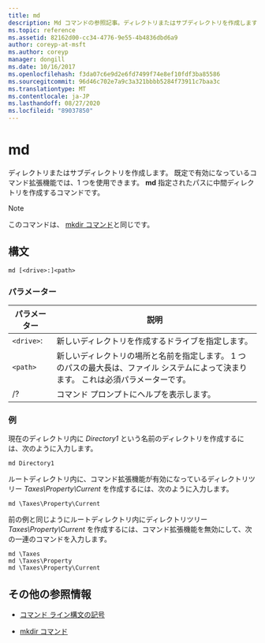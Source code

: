 ```yaml
---
title: md
description: Md コマンドの参照記事。ディレクトリまたはサブディレクトリを作成します。
ms.topic: reference
ms.assetid: 82162d00-cc34-4776-9e55-4b4836dbd6a9
author: coreyp-at-msft
ms.author: coreyp
manager: dongill
ms.date: 10/16/2017
ms.openlocfilehash: f3da07c6e9d2e6fd7499f74e8ef10fdf3ba85586
ms.sourcegitcommit: 96d46c702e7a9c3a321bbbb5284f73911c7baa3c
ms.translationtype: MT
ms.contentlocale: ja-JP
ms.lasthandoff: 08/27/2020
ms.locfileid: "89037850"
---
```

# <a name="md"></a>md

ディレクトリまたはサブディレクトリを作成します。 既定で有効になっているコマンド拡張機能では、1 つを使用できます。 **md** 指定されたパスに中間ディレクトリを作成するコマンドです。

> [!NOTE]
> このコマンドは、 [mkdir コマンド](mkdir.md)と同じです。

## <a name="syntax"></a>構文

```
md [<drive>:]<path>
```

### <a name="parameters"></a>パラメーター

| パラメーター | 説明 |
| --------- | ----------- |
| `<drive>`: | 新しいディレクトリを作成するドライブを指定します。 |
| `<path>` | 新しいディレクトリの場所と名前を指定します。 1 つのパスの最大長は、ファイル システムによって決まります。 これは必須パラメーターです。 |
| /? | コマンド プロンプトにヘルプを表示します。 |

### <a name="examples"></a>例

現在のディレクトリ内に *Directory1* という名前のディレクトリを作成するには、次のように入力します。

```
md Directory1
```

ルートディレクトリ内に、コマンド拡張機能が有効になっているディレクトリツリー *Taxes\Property\Current* を作成するには、次のように入力します。

```
md \Taxes\Property\Current
```

前の例と同じようにルートディレクトリ内にディレクトリツリー *Taxes\Property\Current* を作成するには、コマンド拡張機能を無効にして、次の一連のコマンドを入力します。

```
md \Taxes
md \Taxes\Property
md \Taxes\Property\Current
```

## <a name="additional-references"></a>その他の参照情報

- [コマンド ライン構文の記号](command-line-syntax-key.md)

- [mkdir コマンド](mkdir.md)